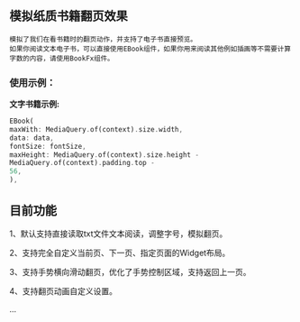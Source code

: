 ## 模拟纸质书籍翻页效果
    模拟了我们在看书籍时的翻页动作，并支持了电子书直接预览。
    如果你阅读文本电子书，可以直接使用EBook组件，如果你用来阅读其他例如插画等不需要计算字数的内容，请使用BookFx组件。
### 使用示例：
 **文字书籍示例:**
```dart
EBook(
maxWith: MediaQuery.of(context).size.width,
data: data,
fontSize: fontSize,
maxHeight: MediaQuery.of(context).size.height -
MediaQuery.of(context).padding.top -
56,
),
```

## 目前功能

1、默认支持直接读取txt文件文本阅读，调整字号，模拟翻页。

2、支持完全自定义当前页、下一页、指定页面的Widget布局。

3、支持手势横向滑动翻页，优化了手势控制区域，支持返回上一页。

4、支持翻页动画自定义设置。

...